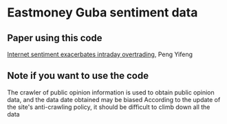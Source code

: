 # Eastmoney Guba sentiment data

## Paper using this code
[Internet sentiment exacerbates intraday overtrading](https://arxiv.org/abs/2404.12001), Peng Yifeng

## Note if you want to use the code
The crawler of public opinion information is used to obtain public opinion data, and the data date obtained may be biased
According to the update of the site's anti-crawling policy, it should be difficult to climb down all the data
